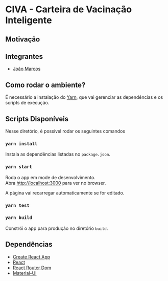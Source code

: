 # CIVA - Carteira de Vacinação Inteligente

## Motivação

## Integrantes
- [João Marcos](https://github.com/j0a0m4/)

## Como rodar o ambiente?

É necessário a instalação do [Yarn](https://classic.yarnpkg.com/pt-BR/docs/getting-started), que vai gerenciar as dependências e os scripts de execução.

## Scripts Disponíveis

Nesse diretório, é possível rodar os seguintes comandos

### `yarn install`
Instala as dependências listadas no `package.json`.

### `yarn start`
Roda o app em mode de desenvolvimento.<br />
Abra [http://localhost:3000](http://localhost:3000) para ver no browser.

A página vai recarregar automaticamente se for editado.<br />

### `yarn test`

### `yarn build`

Constrói o app para produção no diretório `build`.<br />

## Dependências
- [Create React App](https://github.com/facebook/create-react-app)
- [React](https://pt-br.reactjs.org/)
- [React Router Dom](https://reactrouter.com/web/guides/quick-start)
- [Material-UI](https://material-ui.com/pt/)

